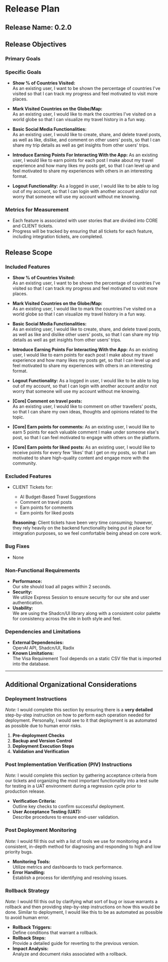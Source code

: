 # Release Plan

## Release Name: 0.2.0

## Release Objectives

### Primary Goals

### Specific Goals

- **Show % of Countries Visited:**  
  As an existing user, I want to be shown the percentage of countries I've visited so that I can track my progress and feel motivated to visit more places.

- **Mark Visited Countries on the Globe/Map:**  
  As an existing user, I would like to mark the countries I’ve visited on a world globe so that I can visualize my travel history in a fun way.

- **Basic Social Media Functionalities:**  
  As an existing user, I would like to create, share, and delete travel posts, as well as like, dislike, and comment on other users' posts, so that I can share my trip details as well as get insights from other users' trips.

- **Introduce Earning Points For Interacting With the App:** 
  Аs an existing user, I would like to earn points for each post I make about my travel experience and how many likes my posts get, so that I can level up and feel motivated to share my experiences with others in an interesting format.

- **Logout Functionality:** 
  As a logged in user, I would like to be able to log out of my account, so that I can login with another account and/or not worry that someone will use my account without me knowing.

### Metrics for Measurement

- Each feature is associated with user stories that are divided into CORE and CLIENT tickets.
- Progress will be tracked by ensuring that all tickets for each feature, including integration tickets, are completed.

## Release Scope

### Included Features
- **Show % of Countries Visited:**  
  As an existing user, I want to be shown the percentage of countries I've visited so that I can track my progress and feel motivated to visit more places.

- **Mark Visited Countries on the Globe/Map:**  
  As an existing user, I would like to mark the countries I’ve visited on a world globe so that I can visualize my travel history in a fun way.

- **Basic Social Media Functionalities:**  
  As an existing user, I would like to create, share, and delete travel posts, as well as like and dislike other users' posts, so that I can share my trip details as well as get insights from other users' trips.

- **Introduce Earning Points For Interacting With the App:** 
  Аs an existing user, I would like to earn points for each post I make about my travel experience and how many likes my posts get, so that I can level up and feel motivated to share my experiences with others in an interesting format.

- **Logout Functionality:** 
  As a logged in user, I would like to be able to log out of my account, so that I can login with another account and/or not worry that someone will use my account without me knowing.

- **[Core] Comment on travel posts:**  
  As an existing user, I would like to comment on other travellers' posts, so that I can share my own ideas, thoughts and opinions related to the topic.

- **[Core] Earn points for comments:** 
  Аs an existing user, I would like to earn 5 points for each valuable comment I make under someone else's post, so that I can feel motivated to engage with others on the platform.

- **[Core] Earn points for liked posts:** 
  Аs an existing user, I would like to receive points for every few 'likes' that I get on my posts, so that I am motivated to share high-quality content and engage more with the community.

### Excluded Features

- CLIENT Tickets for:
  - AI Budget-Based Travel Suggestions
  - Comment on travel posts
  - Earn points for comments
  - Earn points for liked posts

  **Reasoning:** Client tickets have been very time consuming; however, they rely heavily on the backend functionality being put in place for integration purposes, so we feel comfortable being ahead on core work.

### Bug Fixes

- None

### Non-Functional Requirements

- **Performance:**  
  Our site should load all pages within 2 seconds.
- **Security:**  
  We utilize Express Session to ensure security for our site and user authentication.
- **Usability:**  
  We are using the Shadcn/UI library along with a consistent color palette for consistency across the site in both style and feel.

### Dependencies and Limitations

- **External Dependencies:**  
  OpenAI API, Shadcn/UI, Radix
- **Known Limitations:**  
  The Visa Requirement Tool depends on a static CSV file that is imported into the database.

---

## Additional Organizational Considerations

### Deployment Instructions

*Note:* I would complete this section by ensuring there is a **very detailed** step-by-step instruction on how to perform each operation needed for deployment. Personally, I would see to it that deployment is as automated as possible due to human error risks.

1. **Pre-deployment Checks**
2. **Backup and Version Control**
3. **Deployment Execution Steps**
4. **Validation and Verification**

### Post Implementation Verification (PIV) Instructions

*Note:* I would complete this section by gathering acceptance criteria from our tickets and organizing the most important functionality into a test suite for testing in a UAT environment during a regression cycle prior to production release.

- **Verification Criteria:**  
  Outline key checks to confirm successful deployment.
- **User Acceptance Testing (UAT):**  
  Describe procedures to ensure end-user validation.

### Post Deployment Monitoring

*Note:* I would fill this out with a list of tools we use for monitoring and a consistent, in-depth method for diagnosing and responding to high and low priority bugs.

- **Monitoring Tools:**  
  Utilize metrics and dashboards to track performance.
- **Error Handling:**  
  Establish a process for identifying and resolving issues.

### Rollback Strategy

*Note:* I would fill this out by clarifying what sort of bug or issue warrants a rollback and then providing step-by-step instructions on how this would be done. Similar to deployment, I would like this to be as automated as possible to avoid human error.

- **Rollback Triggers:**  
  Define conditions that warrant a rollback.
- **Rollback Steps:**  
  Provide a detailed guide for reverting to the previous version.
- **Impact Analysis:**  
  Analyze and document risks associated with a rollback.
